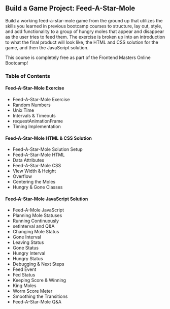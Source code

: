 ## Build a Game Project: Feed-A-Star-Mole
Build a working feed-a-star-mole game from the ground up that utilizes the skills you learned in previous bootcamp courses to structure, lay out, style, and add functionality to a group of hungry moles that appear and disappear as the user tries to feed them. The exercise is broken up into an introduction to what the final product will look like, the HTML and CSS solution for the game, and then the JavaScript solution.

This course is completely free as part of the Frontend Masters Online Bootcamp!

### Table of Contents
#### Feed-A-Star-Mole Exercise
- Feed-A-Star-Mole Exercise
- Random Numbers
- Unix Time
- Intervals & Timeouts
- requestAnimationFrame
- Timing Implementation

#### Feed-A-Star-Mole HTML & CSS Solution
- Feed-A-Star-Mole Solution Setup
- Feed-A-Star-Mole HTML
- Data Attributes
- Feed-A-Star-Mole CSS
- View Width & Height
- Overflow
- Centering the Moles
- Hungry & Gone Classes

#### Feed-A-Star-Mole JavaScript Solution
- Feed-A-Mole JavaScript
- Planning Mole Statuses
- Running Continuously
- setInterval and Q&A
- Changing Mole Status
- Gone Interval
- Leaving Status
- Gone Status
- Hungry Interval
- Hungry Status
- Debugging & Next Steps
- Feed Event
- Fed Status
- Keeping Score & Winning
- King Moles
- Worm Score Meter
- Smoothing the Transitions
- Feed-A-Star-Mole Q&A
